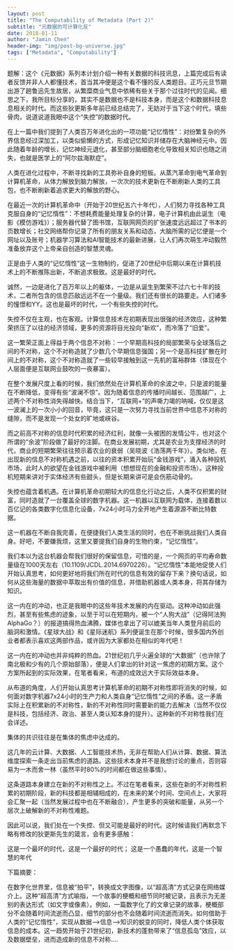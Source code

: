 ```yaml
---
layout: post
title: "The Computability of Metadata (Part 2)"
subtitle: "元数据的可计算化反"
date: 2018-01-11
author: "Jamin Chen"
header-img: "img/post-bg-universe.jpg"
tags: ["Metadata", "Computability"]
---
```


题解：这个《元数据》系列本计划介绍一种有关数据的科技讯息，上篇完成后有读者反馈并非人人都懂技术，首当其冲便是这个看不懂的反人类题目。正巧元旦节期出游了趟鲁迅先生故居，从繁糜商业气息中依稀有些关于那个过往时代的见闻。细思之下，我所目标分享的，其实不是数据也不是科技本身，而是这个和数据科技息息相关的时代。而这些狄更斯多年前已经总结完了，无妨对于当下这个时代，填些骨肉，说道说道我眼中这个“失控”的数据时代。

在上一篇中我们提到了人类百万年进化出的一项功能“记忆惰性”：对纷繁复杂的外界信息经过深加工，以类似偷懒的方式，形成记忆知识并储存在大脑神经元中。因此随着年龄的增长，记忆神经元退化，甚至部分脑细胞老化导致相关知识也随之消失，也就是医学上的“阿尔兹海默症”。

人类在进化过程中，不断寻找新的工具弥补自身的短板。从蒸汽革命到电气革命到计算机革命，从体力解放到脑力解放，一次次的技术更新在不断刷新人类的工具包，也不断刷新着追求更大的解放的野心。

在最近一次的计算机革命中（开始于20世纪五六十年代），人们努力寻找各种工具克服自身的“记忆惰性”：不想耗费能量处理复杂的计算，电子计算机由此诞生（电影《模仿游戏》）；服务器代替了图书馆，互联网网页的扩张速度远远超过了书本的页数增长；社交网络帮你记录了所有的朋友关系和动态，大脑所需的记忆便是一个网址以及账号；机器学习算法和AI智能技术的最新进展，让人们再次萌生冲动毅然准备放弃这个上帝亲自创造的智慧灵魂。

正是由于人类的“记忆惰性”这一生物制约，促进了20世纪中后期以来在计算机技术上的不断推陈出新，不断追求极致。这是最好的时代。

诚然，一边是进化了百万年以上的躯体，一边是从诞生到繁荣不过六七十年的技术，二者所包含的信息匹敌远远不在一个量级。我们还有很长的路要走。人们诸多的憧憬和YY。这也是最坏的时代，一个有些失控的时代。

失控不仅在主观，也在客观。计算信息技术在初期表现出很强的经济效应，这种繁荣挤压了以往的经济领域，更多的资源将目光投向“新欢”，而冷落了“旧爱”。

这一繁荣正面上得益于两个信息不对称：一个早期高科技的局部繁荣与全球落后之间的不对称，这个不对称造就了少数几个早期信息强国；另一个是高科技扩散在时间上的不对称，这个不对称造就了一些较早接触到这一先机的富裕群体（体现在个人层面便是互联网业鼓吹的一夜暴富）。

在整个发展尺度上看的时候，我们依然处在计算机革命的余波之中，只是波的能量在不断降低，变得有些“波澜不惊”。因为随着信息的传播时间越长、范围越广，上述两个不对称性消失得越快。结合当下，“互联网+”的声嘶力竭的呐喊，仅仅是这一波澜上的一次小小的回音，毕竟，这只是一次努力寻找当前世界中信息不对称的缝隙，而不是发现一个处女的旷地或峡谷。

而之前高不对称的信息时代积累的经济红利，就像一头被困的发情公牛，也对这个所谓的“余波”阶段做了最好的注脚。在商业发展初期，尤其是农业为支撑经济的时代，商业的短期繁荣往往预示着农业的衰弱（吴晓波《浩荡两千年》）。类似地，在出现新的信息不对称机遇之前，以往的资本积累开始玩“金钱游戏”，涌入各种投机市场，此时人的欲望在金钱游戏中被利用（想想现在的金融和投资市场）。这种投机短期来讲对于实体经济有些甜头，但是长期来讲可是会伤筋动骨的。

失控也蕴含着机遇。在计算机革命初期较大的信息化行动之后，人类不仅积累的财富，同时造就了一台覆盖全球的数字机器。这一机器以互联网为载体，连接着数以百亿记的各类数字化信息化设备，7x24小时马力全开地产生着源源不断比特数据。

这一机器在不断自我完善，在便捷我们人类生活的同时，也在不断挑战我们人类自身。好吧，不要嫌我烦，这里又要提我们自身的生物约束，“记忆惰性”。

我们本以为这台机器会帮我们很好的保留信息，可惜的是，一个网页的平均寿命数量级在1000天左右（10.1109/JCDL.2014.6970226）。“记忆惰性”本能地促使人们开始认真思考，如何更好地将我们所在时代的信息有效的留存下来？换句话说，如何从这些海量的数据中萃取出有价值的信息，并借助机器或人类本身，将其存储为知识。

这一内在的冲动，也正是我眼中的这些年技术发展的内在驱动。这种冲动如此强烈，甚至有些焦虑的迹象，以至于可以在短期内，被一个“人狗大战”（记得阿法狗AlphaGo？）的报道搞得热血沸腾，媒体也拿出了可以媲美当年人类登月前后的脑洞和激情。《星球大战》和《星际迷航》系列便诞生在那个时候，很多国内外创业者都表示喜欢这两部作品，或许因为大家都处在相似的年代吧！

这一内在的冲动也并非纯粹的热血。21世纪初几乎火遍全球的“大数据”（也许除了南北极和少有的几个原始部落），便是人们拿出的针对这一焦虑的初期方案。这个方案所起到的实际效果，在笔者看来，布道的成效远大于实际效益本身。

从布道的角度，人们开始认真思考计算机革命的初期不对称性即将消失的时候，如何面对数字机器7x24小时的生产力和人类自身“记忆惰性”之间的矛盾。这一矛盾实际上在积累新的不对称性，新的不对称性同时需要新的能力去解决（当然不仅仅是科技，包括经济、政治、甚至人类认知本身的提升）。这种新的不对称性我们在会详述。

集体的共识往往是在集体的焦虑中达成的。

这几年的云计算、大数据、人工智能技术热，无非在帮助人们从计算、数据、算法维度探索一条走出当前焦虑的道路。这些技术本身并不是我想讨论的重点，否则容易为一木而舍一林（虽然平时80%的时间都在做这些事情）。

这条道路本身建立在新的不对称性之上。不过在笔者看来，这些在新的不对称性积累的初期阶段，新的科技都是相辅相成的，在未来的某个时间、空间点上，大家将会汇聚一起（当然发展过程中也在不断融合），产生更多的突破和能量，从另一个层次上破解新的不对称性难题。

因此可以说，我们处在一个失控、但又可能是最好的时代。这时候请我们再默念下略有修改的狄更斯先生的箴言，会有更多感触：

这是一个最坏的时代，这是一个最好的时代；
这是一个愚蠢的年代，这是一个智慧的年代


下篇摘要：

在数字化世界里，信息被“拍平”，转换成文字图像，以“超高清”方式记录在网络媒介上。这种“超高清”方式喻指，一个故事的梗概和细节同时被记录，且表示为无差别的表达形式（如文字或像素）。例如，一篇数字化了的文章记录的故事，梗概部分不会随着时间流逝而凸显，细节的部分也不会随着时间流逝而消失。如何借助于人类的“记忆惰性”，实现从数据-->信息-->知识的蜕变的同时，降低人类个体获取信息的成本。这一趋势开始于21世纪初，新技术的蓬勃带来了“信息孤岛”效应，以及数据壁垒，进而造成新的信息不对称....
